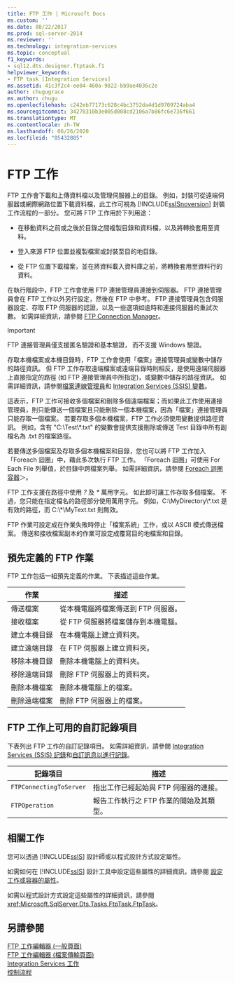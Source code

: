 ```yaml
---
title: FTP 工作 | Microsoft Docs
ms.custom: ''
ms.date: 08/22/2017
ms.prod: sql-server-2014
ms.reviewer: ''
ms.technology: integration-services
ms.topic: conceptual
f1_keywords:
- sql12.dts.designer.ftptask.f1
helpviewer_keywords:
- FTP task [Integration Services]
ms.assetid: 41c3f2c4-ee04-460a-9822-bb9ae4036c2e
author: chugugrace
ms.author: chugu
ms.openlocfilehash: c242eb77173c628c4bc3752da4d1d9709724aba4
ms.sourcegitcommit: 34278310b3e005d008cd2106a7b86fc6e736f661
ms.translationtype: MT
ms.contentlocale: zh-TW
ms.lasthandoff: 06/26/2020
ms.locfileid: "85432885"
---
```

# <a name="ftp-task"></a>FTP 工作
  FTP 工作會下載和上傳資料檔以及管理伺服器上的目錄。 例如，封裝可從遠端伺服器或網際網路位置下載資料檔，此工作可視為 [!INCLUDE[ssISnoversion](../../includes/ssisnoversion-md.md)] 封裝工作流程的一部分。 您可將 FTP 工作用於下列用途：  
  
-   在移動資料之前或之後於目錄之間複製目錄和資料檔，以及將轉換套用至資料。  
  
-   登入來源 FTP 位置並複製檔案或封裝至目的地目錄。  
  
-   從 FTP 位置下載檔案，並在將資料載入資料庫之前，將轉換套用至資料行的資料。  
  
 在執行階段中，FTP 工作會使用 FTP 連接管理員連接到伺服器。 FTP 連接管理員會在 FTP 工作以外另行設定，然後在 FTP 中參考。 FTP 連接管理員包含伺服器設定、存取 FTP 伺服器的認證，以及一些選項如逾時和連接伺服器的重試次數。 如需詳細資訊，請參閱 [FTP Connection Manager](../connection-manager/ftp-connection-manager.md)。  
  
> [!IMPORTANT]  
>  FTP 連接管理員僅支援匿名驗證和基本驗證， 而不支援 Windows 驗證。  
  
 存取本機檔案或本機目錄時，FTP 工作會使用「檔案」連接管理員或變數中儲存的路徑資訊。 但 FTP 工作存取遠端檔案或遠端目錄時則相反，是使用遠端伺服器上直接指定的路徑 (如 FTP 連接管理員中所指定)，或變數中儲存的路徑資訊。 如需詳細資訊，請參閱[檔案連線管理員](../connection-manager/file-connection-manager.md)和 [Integration Services &#40;SSIS&#41; 變數](../integration-services-ssis-variables.md)。  
  
 這表示，FTP 工作可接收多個檔案和刪除多個遠端檔案；而如果此工作使用連接管理員，則只能傳送一個檔案且只能刪除一個本機檔案，因為「檔案」連接管理員只能存取一個檔案。 若要存取多個本機檔案，FTP 工作必須使用變數提供路徑資訊。 例如，含有 "C:\Test\\*.txt" 的變數會提供支援刪除或傳送 Test 目錄中所有副檔名為 .txt 的檔案路徑。  
  
 若要傳送多個檔案及存取多個本機檔案和目錄，您也可以將 FTP 工作加入「Foreach 迴圈」中，藉此多次執行 FTP 工作。 「Foreach 迴圈」可使用 For Each File 列舉值，於目錄中跨檔案列舉。 如需詳細資訊，請參閱 [Foreach 迴圈容器](foreach-loop-container.md)＞。  
  
 FTP 工作支援在路徑中使用 *?* 及 *\** 萬用字元。 如此即可讓工作存取多個檔案。 不過，您只能在指定檔名的路徑部分使用萬用字元。 例如，C:\MyDirectory\\*.txt 是有效的路徑，而 C:\\\*\MyText.txt 則無效。  
  
 FTP 作業可設定成在作業失敗時停止「檔案系統」工作，或以 ASCII 模式傳送檔案。 傳送和接收檔案副本的作業可設定成覆寫目的地檔案和目錄。  
  
## <a name="predefined-ftp-operations"></a>預先定義的 FTP 作業  
 FTP 工作包括一組預先定義的作業。 下表描述這些作業。  
  
|作業|描述|  
|---------------|-----------------|  
|傳送檔案|從本機電腦將檔案傳送到 FTP 伺服器。|  
|接收檔案|從 FTP 伺服器將檔案儲存到本機電腦。|  
|建立本機目錄|在本機電腦上建立資料夾。|  
|建立遠端目錄|在 FTP 伺服器上建立資料夾。|  
|移除本機目錄|刪除本機電腦上的資料夾。|  
|移除遠端目錄|刪除 FTP 伺服器上的資料夾。|  
|刪除本機檔案|刪除本機電腦上的檔案。|  
|刪除遠端檔案|刪除 FTP 伺服器上的檔案。|  
  
## <a name="custom-log-entries-available-on-the-ftp-task"></a>FTP 工作上可用的自訂記錄項目  
 下表列出 FTP 工作的自訂記錄項目。 如需詳細資訊，請參閱 [Integration Services &#40;SSIS&#41; 記錄](../performance/integration-services-ssis-logging.md)和[自訂訊息以進行記錄](../custom-messages-for-logging.md)。  
  
|記錄項目|描述|  
|---------------|-----------------|  
|`FTPConnectingToServer`|指出工作已經起始與 FTP 伺服器的連接。|  
|`FTPOperation`|報告工作執行之 FTP 作業的開始及其類型。|  
  
## <a name="related-tasks"></a>相關工作  
 您可以透過 [!INCLUDE[ssIS](../../includes/ssis-md.md)] 設計師或以程式設計方式設定屬性。  
  
 如需如何在 [!INCLUDE[ssIS](../../includes/ssis-md.md)] 設計工具中設定這些屬性的詳細資訊，請參閱 [設定工作或容器的屬性](../set-the-properties-of-a-task-or-container.md)。  
  
 如需以程式設計方式設定這些屬性的詳細資訊，請參閱 <xref:Microsoft.SqlServer.Dts.Tasks.FtpTask.FtpTask>。  
  
## <a name="see-also"></a>另請參閱  
 [FTP 工作編輯器 &#40;一般頁面&#41;](../general-page-of-integration-services-designers-options.md)   
 [FTP 工作編輯器 &#40;檔案傳輸頁面&#41;](../ftp-task-editor-file-transfer-page.md)   
 [Integration Services 工作](integration-services-tasks.md)   
 [控制流程](control-flow.md)  
  
  
